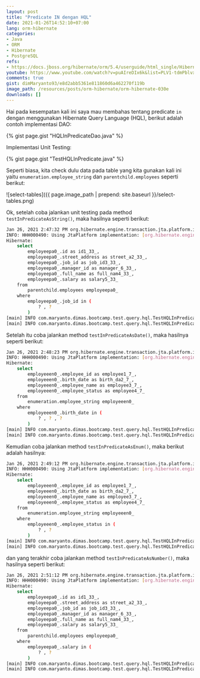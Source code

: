 ```yaml
---
layout: post
title: "Predicate IN dengan HQL"
date: 2021-01-26T14:52:10+07:00
lang: orm-hibernate
categories:
- Java
- ORM
- Hibernate
- PostgreSQL
refs: 
- https://docs.jboss.org/hibernate/orm/5.4/userguide/html_single/Hibernate_User_Guide.html#hql-in-predicate
youtube: https://www.youtube.com/watch?v=puAIreDIx6k&list=PLV1-tdmPblvxHxNh867D1JR4u52LgzeIr&index=50
comments: true
gist: dimMaryanto93/e8d2abb5361e811860d6a462270f119b
image_path: /resources/posts/orm-hibernate/orm-hibernate-030e
downloads: []
---
```


Hai pada kesempatan kali ini saya mau membahas tentang predicate `in` dengan menggunakan Hibernate Query Language (HQL), berikut adalah contoh implementasi DAO:

{% gist page.gist "HQLInPredicateDao.java" %}

Implementasi Unit Testing:

{% gist page.gist "TestHQLInPredicate.java" %}

Seperti biasa, kita check dulu data pada table yang kita gunakan kali ini yaitu `enumeration.employee_string` dan `parentchild.employees` seperti berikut:

![select-tables]({{ page.image_path | prepend: site.baseurl }}/select-tables.png)

Ok, setelah coba jalankan unit testing pada method `testInPredicateAsString()`, maka hasilnya seperti berikut:

```bash
Jan 26, 2021 2:47:32 PM org.hibernate.engine.transaction.jta.platform.internal.JtaPlatformInitiator initiateService
INFO: HHH000490: Using JtaPlatform implementation: [org.hibernate.engine.transaction.jta.platform.internal.NoJtaPlatform]
Hibernate: 
    select
        employeepa0_.id as id1_33_,
        employeepa0_.street_address as street_a2_33_,
        employeepa0_.job_id as job_id3_33_,
        employeepa0_.manager_id as manager_6_33_,
        employeepa0_.full_name as full_nam4_33_,
        employeepa0_.salary as salary5_33_ 
    from
        parentchild.employees employeepa0_ 
    where
        employeepa0_.job_id in (
            ? , ?
        )
[main] INFO com.maryanto.dimas.bootcamp.test.query.hql.TestHQLInPredicate - data: [EmployeeParentChildEntity(id=aee1795f-816b-4a4b-a8ef-4429fe3069c1, name=Hari Sapto Adi, address=Cicalengka Raya, salary=10000000.00, job=Chief Technology Officer), EmployeeParentChildEntity(id=c8a4c59f-f2f3-413c-80b4-31c797b863db, name=Muhamad Yusuf, address=Ujung Berung, salary=3000000.00, job=Software Engineer)]
[main] INFO com.maryanto.dimas.bootcamp.test.query.hql.TestHQLInPredicate - destroy hibernate session!
```

Setelah itu coba jalankan method `testInPredicateAsDate()`, maka hasilnya seperti berikut:

```bash
Jan 26, 2021 2:48:23 PM org.hibernate.engine.transaction.jta.platform.internal.JtaPlatformInitiator initiateService
INFO: HHH000490: Using JtaPlatform implementation: [org.hibernate.engine.transaction.jta.platform.internal.NoJtaPlatform]
Hibernate: 
    select
        employeeen0_.employee_id as employee1_7_,
        employeeen0_.birth_date as birth_da2_7_,
        employeeen0_.employee_name as employee3_7_,
        employeeen0_.employee_status as employee4_7_ 
    from
        enumeration.employee_string employeeen0_ 
    where
        employeeen0_.birth_date in (
            ? , ? , ?
        )
[main] INFO com.maryanto.dimas.bootcamp.test.query.hql.TestHQLInPredicate - data: [EmployeeEnumString(id=5, name=Dimas Maryanto, birthDate=1993-03-01, status=LEAVE), EmployeeEnumString(id=7, name=Abdul Arraisi, birthDate=1994-01-07, status=ACTIVE), EmployeeEnumString(id=8, name=Rega, birthDate=2021-01-01, status=RESIGN)]
[main] INFO com.maryanto.dimas.bootcamp.test.query.hql.TestHQLInPredicate - destroy hibernate session!
```

Kemudian coba jalankan method `testInPredicateAsEnum()`, maka berikut adalah hasilnya:

```bash
Jan 26, 2021 2:49:12 PM org.hibernate.engine.transaction.jta.platform.internal.JtaPlatformInitiator initiateService
INFO: HHH000490: Using JtaPlatform implementation: [org.hibernate.engine.transaction.jta.platform.internal.NoJtaPlatform]
Hibernate: 
    select
        employeeen0_.employee_id as employee1_7_,
        employeeen0_.birth_date as birth_da2_7_,
        employeeen0_.employee_name as employee3_7_,
        employeeen0_.employee_status as employee4_7_ 
    from
        enumeration.employee_string employeeen0_ 
    where
        employeeen0_.employee_status in (
            ? , ?
        )
[main] INFO com.maryanto.dimas.bootcamp.test.query.hql.TestHQLInPredicate - data: [EmployeeEnumString(id=5, name=Dimas Maryanto, birthDate=1993-03-01, status=LEAVE), EmployeeEnumString(id=8, name=Rega, birthDate=2021-01-01, status=RESIGN)]
[main] INFO com.maryanto.dimas.bootcamp.test.query.hql.TestHQLInPredicate - destroy hibernate session!
```

dan yang terakhir coba jalankan method `testInPredicateAsNumber()`, maka hasilnya seperti berikut:

```bash
Jan 26, 2021 2:51:12 PM org.hibernate.engine.transaction.jta.platform.internal.JtaPlatformInitiator initiateService
INFO: HHH000490: Using JtaPlatform implementation: [org.hibernate.engine.transaction.jta.platform.internal.NoJtaPlatform]
Hibernate: 
    select
        employeepa0_.id as id1_33_,
        employeepa0_.street_address as street_a2_33_,
        employeepa0_.job_id as job_id3_33_,
        employeepa0_.manager_id as manager_6_33_,
        employeepa0_.full_name as full_nam4_33_,
        employeepa0_.salary as salary5_33_ 
    from
        parentchild.employees employeepa0_ 
    where
        employeepa0_.salary in (
            ? , ?
        )
[main] INFO com.maryanto.dimas.bootcamp.test.query.hql.TestHQLInPredicate - data: [EmployeeParentChildEntity(id=c8a4c59f-f2f3-413c-80b4-31c797b863db, name=Muhamad Yusuf, address=Ujung Berung, salary=3000000.00, job=Software Engineer)]
[main] INFO com.maryanto.dimas.bootcamp.test.query.hql.TestHQLInPredicate - destroy hibernate session!
```